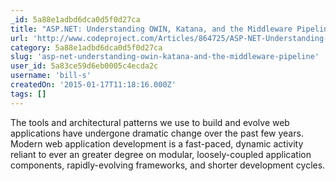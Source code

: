 ```yaml
---
_id: 5a88e1adbd6dca0d5f0d27ca
title: "ASP.NET: Understanding OWIN, Katana, and the Middleware Pipeline"
url: 'http://www.codeproject.com/Articles/864725/ASP-NET-Understanding-OWIN-Katana-and-the-Middlewa'
category: 5a88e1adbd6dca0d5f0d27ca
slug: 'asp-net-understanding-owin-katana-and-the-middleware-pipeline'
user_id: 5a83ce59d6eb0005c4ecda2c
username: 'bill-s'
createdOn: '2015-01-17T11:18:16.000Z'
tags: []
---
```


The tools and architectural patterns we use to build and evolve web applications have undergone dramatic change over the past few years. Modern web application development is a fast-paced, dynamic activity reliant to ever an greater degree on modular, loosely-coupled application components, rapidly-evolving frameworks, and shorter development cycles.
